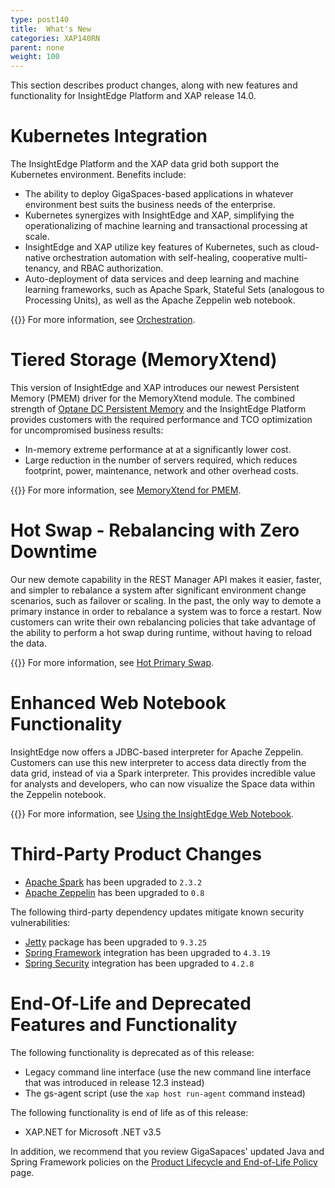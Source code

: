 ```yaml
---
type: post140
title:  What's New
categories: XAP140RN
parent: none
weight: 100
---
```


This section describes product changes, along with new features and functionality for InsightEdge Platform and XAP release 14.0.

# Kubernetes Integration

The InsightEdge Platform and the XAP data grid both support the Kubernetes environment. Benefits include:
 
- The ability to deploy GigaSpaces-based applications in whatever environment best suits the business needs of the enterprise.
- Kubernetes synergizes with InsightEdge and XAP, simplifying the operationalizing of machine learning and transactional processing at scale.
- InsightEdge and XAP utilize key features of Kubernetes, such as cloud-native orchestration automation with self-healing, cooperative multi-tenancy, and RBAC authorization.
- Auto-deployment of data services and deep learning and machine learning frameworks, such as Apache Spark, Stateful Sets (analogous to Processing Units), as well as the Apache Zeppelin web notebook.

{{<infosign>}} For more information, see [Orchestration](../admin/orchestration.html).

# Tiered Storage (MemoryXtend)

This version of InsightEdge and XAP introduces our newest Persistent Memory (PMEM) driver for the MemoryXtend module. The combined strength of [Optane DC Persistent Memory](https://newsroom.intel.com/editorials/re-architecting-data-center-memory-storage-hierarchy/) and the InsightEdge Platform provides customers with the required performance and TCO optimization for uncompromised business results: 

- In-memory extreme performance at at a significantly lower cost.
- Large reduction in the number of servers required, which reduces footprint, power, maintenance, network and other overhead costs.

{{<infosign>}} For more information, see [MemoryXtend for PMEM](../admin/memoryxtend-pmem.html).

# Hot Swap - Rebalancing with Zero Downtime

Our new demote capability in the REST Manager API makes it easier, faster, and simpler to rebalance a system after significant environment change scenarios, such as  failover or scaling. In the past, the only way to demote a primary instance in order to rebalance a system was to force a restart. Now customers can write their own rebalancing policies that take advantage of the ability to perform a hot swap during runtime, without having to reload the data.

{{<infosign>}} For more information, see [Hot Primary Swap](../admin/resource-load-balancing.html).

# Enhanced Web Notebook Functionality 

InsightEdge now offers a JDBC-based interpreter for Apache Zeppelin. Customers can use this new interpreter to access data directly from the data grid, instead of via a Spark interpreter. This provides incredible value for analysts and developers, who can now visualize the Space data within the Zeppelin notebook.

{{<infosign>}} For more information, see [Using the InsightEdge Web Notebook](../started/insightedge-zeppelin.html).

# Third-Party Product Changes

* [Apache Spark](https://spark.apache.org/) has been upgraded to `2.3.2`
* [Apache Zeppelin](https://zeppelin.apache.org/) has been upgraded to `0.8`

The following third-party dependency updates mitigate known security vulnerabilities:

* [Jetty](http://www.eclipse.org/jetty/) package has been upgraded to `9.3.25`
* [Spring Framework](https://projects.spring.io/spring-framework/) integration has been upgraded to `4.3.19`
* [Spring Security](http://projects.spring.io/spring-security/) integration has been upgraded to `4.2.8`

# End-Of-Life and Deprecated Features and Functionality

The following functionality is deprecated as of this release:

- Legacy command line interface (use the new command line interface that was introduced in release 12.3 instead)
- The gs-agent script (use the `xap host run-agent` command instead)

The following functionality is end of life as of this release:

- XAP.NET for Microsoft .NET v3.5

In addition, we recommend that you review GigaSapaces' updated Java and Spring Framework policies on the [Product Lifecycle and End-of-Life Policy](/release_notes/lifecycle.html) page.








